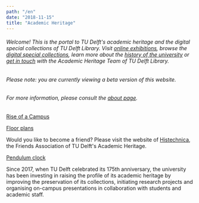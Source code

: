 ```yaml
---
path: "/en"
date: "2018-11-15"
title: "Academic Heritage"
---
```


###### Welcome! This is the portal to TU Delft's academic heritage and the digital special collections of TU Delft Library. Visit [online exhibitions](/en/exhibitions/), browse the [digital special collections](/en/collections/), learn more about the [history of the university](/en/publications/) or [get in touch](/en/about/) with the Academic Heritage Team of TU Delft Library.

###### *Please note: you are currently viewing a beta version of this website.*
###### *For more information, please consult the [about page](/en/about/).*

<div class="blocks">
<div class="block tint yellow cutcorners w-5 h-8 image">

[Rise of a Campus](/en/exhibitions/rise-of-a-campus)
</div>
<div class="block cutcorners w-7 h-5 image">

[Floor plans](/en/collections/tu-cre-tib)
</div>

<div class="block cutcorners w-3 h-3 info">

Would you like to become a friend? Please visit the website of <a href="http://histechnica.nl">Histechnica</a>, the Friends Association of TU Delft's Academic Heritage.

</div>
<div class="block tint copper cutcorners w-4 h-7 image">

[Pendulum clock](/en/objects/photo-schwartz-slingeruurwerk)
</div>
<div class="block cutcorners w-8 h-4 title">

Since 2017, when TU Delft celebrated its 175th anniversary, the university has been investing in raising the profile of its academic heritage by improving the preservation of its collections, initiating research projects and organising on-campus presentations in collaboration with students and academic staff.
</div>
</div>


